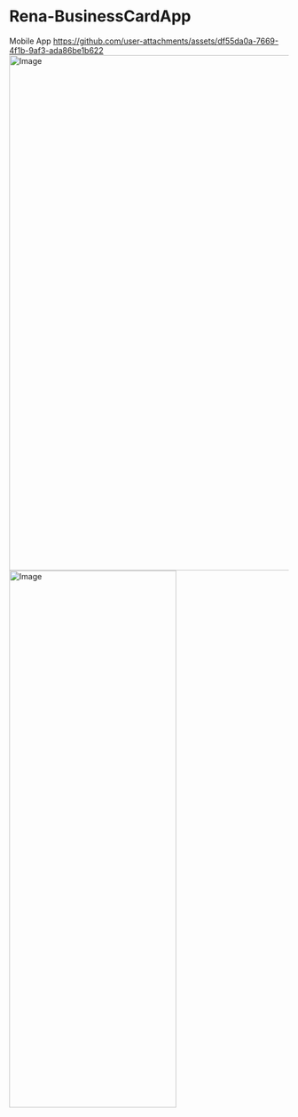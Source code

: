# Rena-BusinessCardApp
Mobile App
https://github.com/user-attachments/assets/df55da0a-7669-4f1b-9af3-ada86be1b622
<img width="557" height="928" alt="Image" src="https://github.com/user-attachments/assets/4d1b1366-7f98-46d6-b5bb-ee6fbc967336" />
<img width="301" height="967" alt="Image" src="https://github.com/user-attachments/assets/640bafb0-f4e1-46f3-b9ae-92c88c2d290f" />

